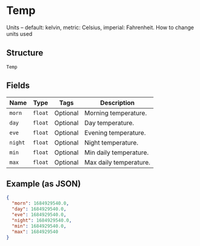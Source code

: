 
# Temp

Units – default: kelvin, metric: Celsius, imperial: Fahrenheit. How to change units used

## Structure

`Temp`

## Fields

| Name | Type | Tags | Description |
|  --- | --- | --- | --- |
| `morn` | `float` | Optional | Morning temperature. |
| `day` | `float` | Optional | Day temperature. |
| `eve` | `float` | Optional | Evening temperature. |
| `night` | `float` | Optional | Night temperature. |
| `min` | `float` | Optional | Min daily temperature. |
| `max` | `float` | Optional | Max daily temperature. |

## Example (as JSON)

```json
{
  "morn": 1684929540.0,
  "day": 1684929540.0,
  "eve": 1684929540.0,
  "night": 1684929540.0,
  "min": 1684929540.0,
  "max": 1684929540
}
```

